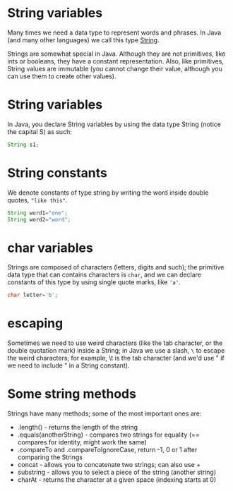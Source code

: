 String variables
===

Many times we need a data type to represent words and phrases. In Java (and many other languages) we call this type [String](http://docs.oracle.com/javase/7/docs/api/java/lang/String.html).

Strings are somewhat special in Java. Although they are not primitives, like ints or booleans, they have a constant representation. Also, like primitives, String values are immutable (you cannot change their value, although you can use them to create other values).

# String variables 

In Java, you declare String variables by using the data type String (notice the capital S) as such:

```java
String s1;
```

# String constants

We denote constants of type string by writing the word inside double quotes, `"like this"`.

```java
String word1="one";
String word2="word";
```

# char variables

Strings are composed of characters (letters, digits and such); the primitive data type that can contains characters is `char`, and we can declare constants of this type by using single quote marks, like `'a'`.

```java
char letter='b';
```

# escaping

Sometimes we need to use weird characters (like the tab character, or the double quotation mark) inside a String; in Java we use a slash, `\` to escape the weird characters; for example, \t is the tab character (and we'd use \" if we need to include " in a String constant).

# Some string methods

Strings have many methods; some of the most important ones are:
+ .length() - returns the length of the string
+ .equals(anotherString) - compares two strings for equality (== compares for identity, might work the same)
+ .compareTo and .compareToIgnoreCase, return -1, 0 or 1 after comparing the Strings
+ concat - allows you to concatenate two strings; can also use +
+ substring - allows you to select a piece of the string (another string)
+ charAt - returns the character at a given space (indexing starts at 0)
